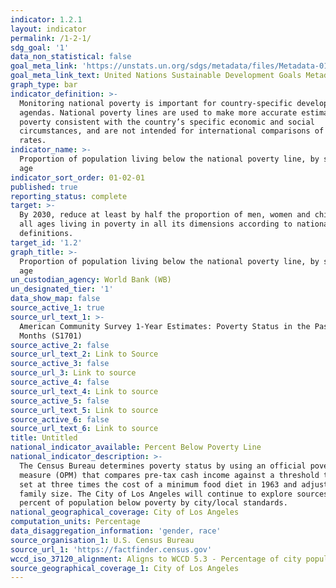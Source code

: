 ```yaml
---
indicator: 1.2.1
layout: indicator
permalink: /1-2-1/
sdg_goal: '1'
data_non_statistical: false
goal_meta_link: 'https://unstats.un.org/sdgs/metadata/files/Metadata-01-02-01.pdf '
goal_meta_link_text: United Nations Sustainable Development Goals Metadata (PDF 98.2 KB)
graph_type: bar
indicator_definition: >-
  Monitoring national poverty is important for country-specific development
  agendas. National poverty lines are used to make more accurate estimates of
  poverty consistent with the country’s specific economic and social
  circumstances, and are not intended for international comparisons of poverty
  rates.
indicator_name: >-
  Proportion of population living below the national poverty line, by sex and
  age
indicator_sort_order: 01-02-01
published: true
reporting_status: complete
target: >-
  By 2030, reduce at least by half the proportion of men, women and children of
  all ages living in poverty in all its dimensions according to national
  definitions.
target_id: '1.2'
graph_title: >-
  Proportion of population living below the national poverty line, by sex and
  age
un_custodian_agency: World Bank (WB)
un_designated_tier: '1'
data_show_map: false
source_active_1: true
source_url_text_1: >-
  American Community Survey 1-Year Estimates: Poverty Status in the Past 12
  Months (S1701)
source_active_2: false
source_url_text_2: Link to Source
source_active_3: false
source_url_3: Link to source
source_active_4: false
source_url_text_4: Link to source
source_active_5: false
source_url_text_5: Link to source
source_active_6: false
source_url_text_6: Link to source
title: Untitled
national_indicator_available: Percent Below Poverty Line
national_indicator_description: >-
  The Census Bureau determines poverty status by using an official poverty
  measure (OPM) that compares pre-tax cash income against a threshold that is
  set at three times the cost of a minimum food diet in 1963 and adjusted for
  family size. The City of Los Angeles will continue to explore sources on
  percent of population below poverty by city/local standards. 
national_geographical_coverage: City of Los Angeles
computation_units: Percentage
data_disaggregation_information: 'gender, race'
source_organisation_1: U.S. Census Bureau
source_url_1: 'https://factfinder.census.gov'
wccd_iso_37120_alignment: Aligns to WCCD 5.3 - Percentage of city population living in poverty
source_geographical_coverage_1: City of Los Angeles
---
```

